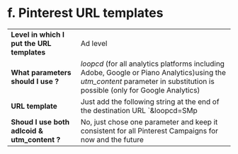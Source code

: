 # f. Pinterest URL templates

|||
|-|-|
|**Level in which I put the URL templates**| Ad level |
|**What parameters should I use ?**|  _loopcd_ (for all analytics platforms including Adobe, Google or Piano Analytics)using the  _utm_content_  parameter in substitution is possible (only for Google Analytics) |
|**URL template**| Just add the following string at the end of the destination URL `&loopcd=SMp|{adid}|{device}`. If Adloop is the only tracking template: `?loopcd=SMp|{adid}|{device}`. If you opt for the  _utm_content_ , use this value : `&utm_content=SMp|{adid}|{device}` |
| **Shoud I use both adlcoid & utm_content ?**| No, just chose one parameter and keep it consistent for all Pinterest Campaigns for now and the future  |
